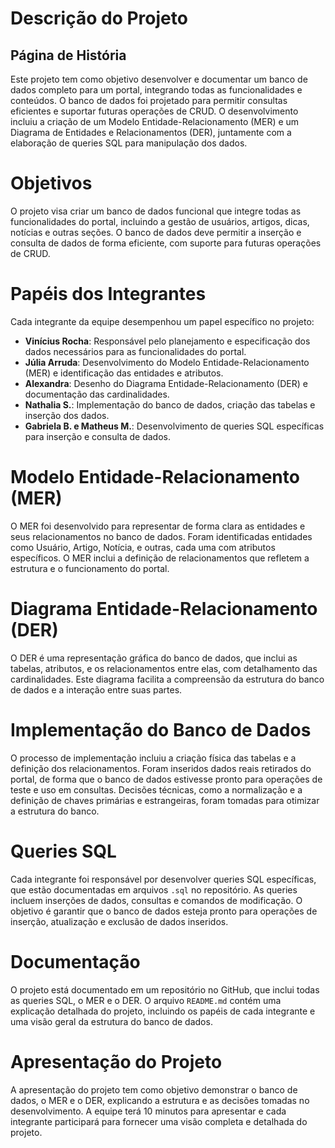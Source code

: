 # Descrição do Projeto
## Página de História
Este projeto tem como objetivo desenvolver e documentar um banco de dados completo para um portal, integrando todas as funcionalidades e conteúdos. O banco de dados foi projetado para permitir consultas eficientes e suportar futuras operações de CRUD. O desenvolvimento incluiu a criação de um Modelo Entidade-Relacionamento (MER) e um Diagrama de Entidades e Relacionamentos (DER), juntamente com a elaboração de queries SQL para manipulação dos dados.

# Objetivos
O projeto visa criar um banco de dados funcional que integre todas as funcionalidades do portal, incluindo a gestão de usuários, artigos, dicas, notícias e outras seções. O banco de dados deve permitir a inserção e consulta de dados de forma eficiente, com suporte para futuras operações de CRUD.

# Papéis dos Integrantes
Cada integrante da equipe desempenhou um papel específico no projeto:
- **Vinícius Rocha**: Responsável pelo planejamento e especificação dos dados necessários para as funcionalidades do portal.
- **Júlia Arruda**: Desenvolvimento do Modelo Entidade-Relacionamento (MER) e identificação das entidades e atributos.
- **Alexandra**: Desenho do Diagrama Entidade-Relacionamento (DER) e documentação das cardinalidades.
- **Nathalia S.**: Implementação do banco de dados, criação das tabelas e inserção dos dados.
- **Gabriela B. e Matheus M.**: Desenvolvimento de queries SQL específicas para inserção e consulta de dados.

# Modelo Entidade-Relacionamento (MER)
O MER foi desenvolvido para representar de forma clara as entidades e seus relacionamentos no banco de dados. Foram identificadas entidades como Usuário, Artigo, Notícia, e outras, cada uma com atributos específicos. O MER inclui a definição de relacionamentos que refletem a estrutura e o funcionamento do portal.

# Diagrama Entidade-Relacionamento (DER)
O DER é uma representação gráfica do banco de dados, que inclui as tabelas, atributos, e os relacionamentos entre elas, com detalhamento das cardinalidades. Este diagrama facilita a compreensão da estrutura do banco de dados e a interação entre suas partes.

# Implementação do Banco de Dados
O processo de implementação incluiu a criação física das tabelas e a definição dos relacionamentos. Foram inseridos dados reais retirados do portal, de forma que o banco de dados estivesse pronto para operações de teste e uso em consultas. Decisões técnicas, como a normalização e a definição de chaves primárias e estrangeiras, foram tomadas para otimizar a estrutura do banco.

# Queries SQL
Cada integrante foi responsável por desenvolver queries SQL específicas, que estão documentadas em arquivos `.sql` no repositório. As queries incluem inserções de dados, consultas e comandos de modificação. O objetivo é garantir que o banco de dados esteja pronto para operações de inserção, atualização e exclusão de dados inseridos.

# Documentação
O projeto está documentado em um repositório no GitHub, que inclui todas as queries SQL, o MER e o DER. O arquivo `README.md` contém uma explicação detalhada do projeto, incluindo os papéis de cada integrante e uma visão geral da estrutura do banco de dados.

# Apresentação do Projeto
A apresentação do projeto tem como objetivo demonstrar o banco de dados, o MER e o DER, explicando a estrutura e as decisões tomadas no desenvolvimento. A equipe terá 10 minutos para apresentar e cada integrante participará para fornecer uma visão completa e detalhada do projeto.
